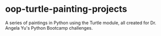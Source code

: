 # oop-turtle-painting-projects
 A series of paintings in Python using the Turtle module, all created for Dr. Angela Yu's Python Bootcamp challenges.
